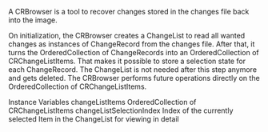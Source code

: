 A CRBrowser is a tool to recover changes stored in the changes file back into the image.

On initialization, the CRBrowser creates a ChangeList to read all wanted changes as instances of ChangeRecord from the changes file. After that, it turns the OrderedCollection of ChangeRecords into an OrderedCollection of CRChangeListItems. That makes it possible to store a selection state for each ChangeRecord. The ChangeList is not needed after this step anymore and gets deleted. The CRBrowser performs future operations directly on the OrderedCollection of CRChangeListItems.

Instance Variables
	changeListItems					OrderedCollection of CRChangeListItems
	changeListSelectionIndex		Index of the currently selected Item in the ChangeList for viewing in detail
